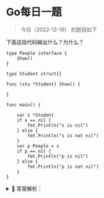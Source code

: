 # Go每日一题

> 今日（2022-12-19） 的题目如下

下面这段代码输出什么？为什么？

```golang
type People interface {
	Show()
}

type Student struct{}

func (stu *Student) Show() {

}

func main() {

	var s *Student
	if s == nil {
		fmt.Println("s is nil")
	} else {
		fmt.Println("s is not nil")
	}
	var p People = s
	if p == nil {
		fmt.Println("p is nil")
	} else {
		fmt.Println("p is not nil")
	}
}
```

<details>
<summary style="cursor: pointer">🔑 答案解析：</summary>
<div>

参考答案及解析：`s is nil` 和 `p is not nil`。

这道题会不会有点诧异，我们分配给变量 p 的值明明是 nil，然而 p 却不是 nil。记住一点，当且仅当动态值和动态类型都为 nil 时，接口类型值才为 nil。上面的代码，给变量 p 赋值之后，p 的动态值是 nil，但是动态类型却是 `*Student`，是一个 nil 指针，所以相等条件不成立。
</div>
</details>
